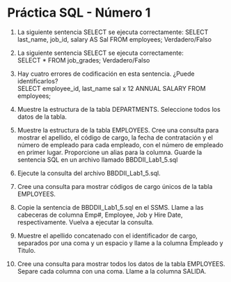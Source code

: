# Práctica SQL - Número 1

1.	La siguiente sentencia SELECT se ejecuta correctamente: 
   SELECT last_name, job_id, salary AS Sal    FROM  employees; 
	Verdadero/Falso 
2.	La siguiente sentencia SELECT se ejecuta correctamente:    
   SELECT * 
   FROM  job_grades; 
	Verdadero/Falso 
3. Hay cuatro errores de codificación en esta sentencia. ¿Puede identificarlos?  
   SELECT  employee_id, last_name
   sal x 12 ANNUAL SALARY
   FROM   employees; 
4.	Muestre la estructura de la tabla DEPARTMENTS. Seleccione todos los datos de la tabla. 

5.	Muestre la estructura de la tabla EMPLOYEES. Cree una consulta para mostrar el apellido, el código de cargo, la fecha de contratación y el número de empleado para cada empleado, con el número de empleado en primer lugar. Proporcione un alias para la columna. Guarde la sentencia SQL en un archivo llamado BBDDII_Lab1_5.sql

6.	Ejecute la consulta del archivo BBDDII_Lab1_5.sql.

7.	Cree una consulta para mostrar códigos de cargo únicos de la tabla EMPLOYEES.

8.	Copie la sentencia de BBDDII_Lab1_5.sql en el SSMS. Llame a las cabeceras de columna Emp#, Employee, Job y Hire Date, respectivamente. Vuelva a ejecutar la consulta.

9.	Muestre el apellido concatenado con el identificador de cargo, separados por una coma y un espacio y llame a la columna Empleado y Titulo.

10.	Cree una consulta para mostrar todos los datos de la tabla EMPLOYEES. Separe cada columna 	con una coma. Llame a la columna SALIDA.



